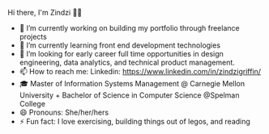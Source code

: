 Hi there, I'm Zindzi 👋🏾
- 🔭 I’m currently working on building my portfolio through freelance projects
- 🌱 I’m currently learning front end development technologies
- 👯 I’m looking for early career full time opportunities in design engineering, data analytics, and technical product management.
- 📫 How to reach me: Linkedin: https://www.linkedin.com/in/zindzigriffin/
- 🎓 Master of Information Systems Management @ Carnegie Mellon University + Bachelor of Science in Computer Science @Spelman College
- 😄 Pronouns: She/her/hers
- ⚡ Fun fact: I love exercising, building things out of legos, and reading
